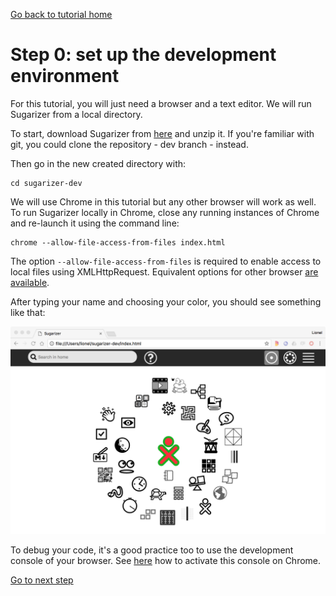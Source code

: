 [Go back to tutorial home](tutorial.md)


# Step 0: set up the development environment

For this tutorial, you will just need a browser and a text editor. We will run Sugarizer from a local directory.

To start, download Sugarizer from [here](https://github.com/llaske/sugarizer/archive/dev.zip) and unzip it. If you're familiar with git, you could clone the repository - dev branch - instead.

Then go in the new created directory with:

	cd sugarizer-dev

We will use Chrome in this tutorial but any other browser will work as well. To run Sugarizer locally in Chrome, close any running instances of Chrome and re-launch it using the command line:

    chrome --allow-file-access-from-files index.html

The option `--allow-file-access-from-files` is required to enable access to local files using XMLHttpRequest. Equivalent options for other browser [are available](https://github.com/mrdoob/three.js/wiki/How-to-run-things-locally).

After typing your name and choosing your color, you should see something like that:

![](images/tutorial_step0_1.png)

To debug your code, it's a good practice too to use the development console of your browser. See [here](https://developers.google.com/web/tools/chrome-devtools/) how to activate this console on Chrome.


[Go to next step](tutorial_step1.md)